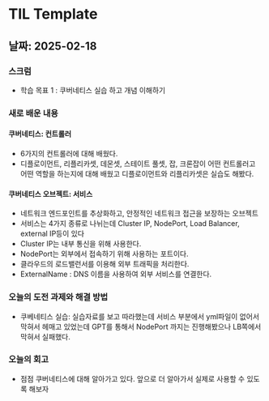 # TIL Template

## 날짜: 2025-02-18

### 스크럼
- 학습 목표 1 : 쿠버네티스 실습 하고 개념 이해하기


### 새로 배운 내용
#### 쿠버네티스: 컨트롤러
- 6가지의 컨트롤러에 대해 배웠다.
- 디플로이먼트, 리플리카셋, 데몬셋, 스테이트 풀셋, 잡, 크론잡이 어떤 컨트롤러고 어떤 역할을 하는지에 대해 배웠고 디플로이먼트와 리플리카셋은 실습도 해봤다.

#### 쿠버네티스 오브젝트: 서비스 
- 네트워크 엔드포인트를 추상화하고, 안정적인 네트워크 접근을 보장하는 오브젝트
- 서비스는 4가지 종류로 나뉘는데 Cluster IP, NodePort, Load Balancer, external IP등이 있다
- Cluster IP는 내부 통신을 위해 사용한다.
- NodePort는 외부에서 접속하기 위해 사용하는 포트이다.
- 클라우드의 로드밸런서를 이용해 외부 트래픽을 처리한다.
- ExternalName : DNS 이름을 사용하여 외부 서비스를 연결한다.

### 오늘의 도전 과제와 해결 방법
- 쿠베네티스 실습: 실습자료를 보고 따라했는데 서비스 부분에서 yml파일이 없어서 막혀서 헤매고 있었는데 GPT를 통해서 NodePort 까지는 진행해봤으나 LB쪽에서 막혀서 실패했다.

### 오늘의 회고
- 점점 쿠버네티스에 대해 알아가고 있다. 앞으로 더 알아가서 실제로 사용할 수 있도록 해보자

